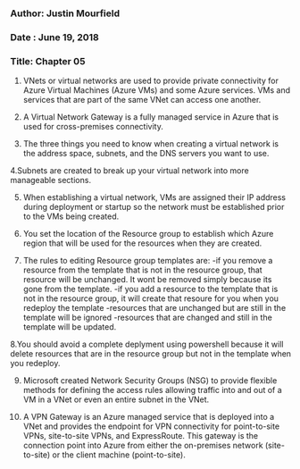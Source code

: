 ### Author: Justin Mourfield
### Date : June 19, 2018
### Title: Chapter 05

1. VNets or virtual networks are used to provide private connectivity for Azure Virtual Machines (Azure VMs) and some Azure services. VMs and services that are part of the same VNet can access one another.

2. A Virtual Network Gateway is a fully managed service in Azure that is used for cross-premises connectivity. 

3. The three things you need to know when creating a virtual network is the address space, subnets, and the DNS servers you want to use. 

4.Subnets are created to break up your virtual network into more manageable sections. 

5. When establishing a virtual network, VMs are assigned their IP address during deployment or startup so the network must be established prior to the VMs being created.

6. You set the location of the Resource group to establish which Azure region that will be used for the resources when they are created.

7. The rules to editing Resource group templates are:
-if you remove a resource from the template that is not in the resource group, that resource will be unchanged. It wont be removed simply because its gone from the template. 
-if you add a resource to the template that is not in the resource group, it will create that resoure for you when you redeploy the template
-resources that are unchanged but are still in the template will be ignored
-resources that are changed and still in the template will be updated.

8.You should avoid a complete deplyment using powershell because it will delete resources that are in the resource group but not in the template when you redeploy.

9. Microsoft created Network Security Groups (NSG) to provide flexible methods for defining the access rules allowing traffic into and out of a VM in a VNet or even an entire subnet in the VNet.

10. A VPN Gateway is an Azure managed service that is deployed into a VNet and provides the endpoint for VPN connectivity for point-to-site VPNs, site-to-site VPNs, and ExpressRoute. This gateway is the connection point into Azure from either the on-premises network (site-to-site) or the  client machine (point-to-site).